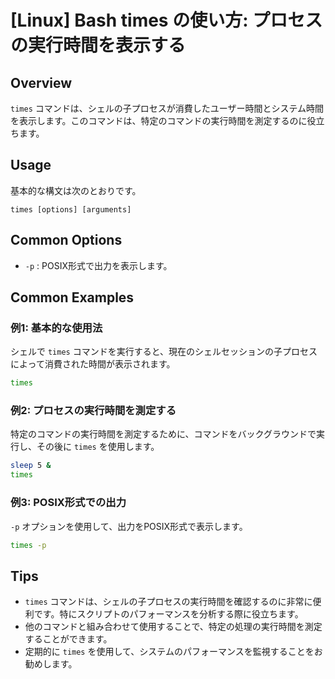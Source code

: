 # [Linux] Bash times の使い方: プロセスの実行時間を表示する

## Overview
`times` コマンドは、シェルの子プロセスが消費したユーザー時間とシステム時間を表示します。このコマンドは、特定のコマンドの実行時間を測定するのに役立ちます。

## Usage
基本的な構文は次のとおりです。

```
times [options] [arguments]
```

## Common Options
- `-p` : POSIX形式で出力を表示します。

## Common Examples

### 例1: 基本的な使用法
シェルで `times` コマンドを実行すると、現在のシェルセッションの子プロセスによって消費された時間が表示されます。

```bash
times
```

### 例2: プロセスの実行時間を測定する
特定のコマンドの実行時間を測定するために、コマンドをバックグラウンドで実行し、その後に `times` を使用します。

```bash
sleep 5 &
times
```

### 例3: POSIX形式での出力
`-p` オプションを使用して、出力をPOSIX形式で表示します。

```bash
times -p
```

## Tips
- `times` コマンドは、シェルの子プロセスの実行時間を確認するのに非常に便利です。特にスクリプトのパフォーマンスを分析する際に役立ちます。
- 他のコマンドと組み合わせて使用することで、特定の処理の実行時間を測定することができます。
- 定期的に `times` を使用して、システムのパフォーマンスを監視することをお勧めします。